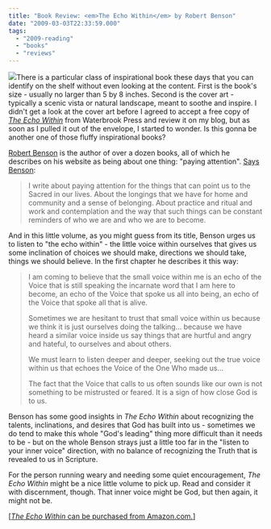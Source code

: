 ```yaml
---
title: "Book Review: <em>The Echo Within</em> by Robert Benson"
date: "2009-03-03T22:33:59.000"
tags: 
  - "2009-reading"
  - "books"
  - "reviews"
---
```


[![](http://ecx.images-amazon.com/images/I/51zcQeGC9VL._SL160_.jpg)](http://www.amazon.com/Echo-Within-Finding-Your-Calling/dp/1400074347%3FSubscriptionId%3D02E5W5871AJF7PMMMS82%26tag%3Dscifirev-20%26linkCode%3Dxm2%26camp%3D2025%26creative%3D165953%26creativeASIN%3D1400074347)There is a particular class of inspirational book these days that you can identify on the shelf without even looking at the content. First is the book's size - usually no larger than 5 by 8 inches. Second is the cover art - typically a scenic vista or natural landscape, meant to soothe and inspire. I didn't get a look at the cover art before I agreed to accept a free copy of _[The Echo Within](http://www.amazon.com/Echo-Within-Finding-Your-Calling/dp/1400074347%3FSubscriptionId%3D02E5W5871AJF7PMMMS82%26tag%3Dscifirev-20%26linkCode%3Dxm2%26camp%3D2025%26creative%3D165953%26creativeASIN%3D1400074347)_ from Waterbrook Press and review it on my blog, but as soon as I pulled it out of the envelope, I started to wonder. Is this gonna be another one of those fluffy inspirational books?

[Robert Benson](http://www.robertbensonwriter.com/) is the author of over a dozen books, all of which he describes on his website as being about one thing: "paying attention". [Says Benson](http://www.robertbensonwriter.com/bio):

> I write about paying attention for the things that can point us to the Sacred in our lives. About the longings that we have for home and community and a sense of belonging. About practice and ritual and work and contemplation and the way that such things can be constant reminders of who we are and who we are to become.

And in this little volume, as you might guess from its title, Benson urges us to listen to "the echo within" - the little voice within ourselves that gives us some inclination of choices we should make, directions we should take, things we should believe. In the first chapter he describes it this way:

> I am coming to believe that the small voice within me is an echo of the Voice that is still speaking the incarnate word that I am here to become, an echo of the Voice that spoke us all into being, an echo of the Voice that spoke all that is alive.
> 
> Sometimes we are hesitant to trust that small voice within us because we think it is just ourselves doing the talking... because we have heard a similar voice inside us say things that are hurtful and angry and hateful, to ourselves and about others.
> 
> We must learn to listen deeper and deeper, seeking out the true voice within us that echoes the Voice of the One Who made us...
> 
> The fact that the Voice that calls to us often sounds like our own is not something to be mistrusted or feared. It is a sign of how close God is to us.

Benson has some good insights in _The Echo Within_ about recognizing the talents, inclinations, and desires that God has built into us - sometimes we do tend to make this whole "God's leading" thing more difficult than it needs to be - but on the whole Benson strays just a little too far in the "listen to your inner voice" direction, with no balance of recognizing the Truth that is revealed to us in Scripture.

For the person running weary and needing some quiet encouragement, _The Echo Within_ might be a nice little volume to pick up. Read and consider it with discernment, though. That inner voice might be God, but then again, it might not be.

\[[_The Echo Within_ can be purchased from Amazon.com.](http://www.amazon.com/Echo-Within-Finding-Your-Calling/dp/1400074347%3FSubscriptionId%3D02E5W5871AJF7PMMMS82%26tag%3Dscifirev-20%26linkCode%3Dxm2%26camp%3D2025%26creative%3D165953%26creativeASIN%3D1400074347)\]
